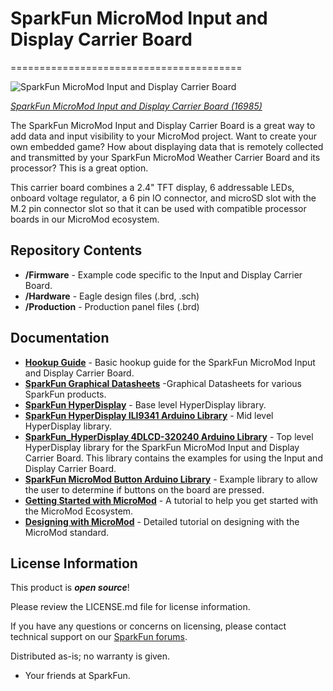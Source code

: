 # SparkFun MicroMod Input and Display Carrier Board
========================================

![SparkFun MicroMod Input and Display Carrier Board](https://cdn.sparkfun.com/assets/parts/1/5/9/2/2/16985-SparkFun_MicroMod_Input_and_Display_Carrier_Board-01a.jpg)

[*SparkFun MicroMod Input and Display Carrier Board (16985)*](https://www.sparkfun.com/products/16985)

The SparkFun MicroMod Input and Display Carrier Board is a great way to add data and input visibility to your MicroMod project. Want to create your own embedded game? How about displaying data that is remotely collected and transmitted by your SparkFun MicroMod Weather Carrier Board and its processor? This is a great option. 

This carrier board combines a 2.4" TFT display, 6 addressable LEDs, onboard voltage regulator, a 6 pin IO connector, and microSD slot with the M.2 pin connector slot so that it can be used with compatible processor boards in our MicroMod ecosystem. 

Repository Contents
-------------------
* **/Firmware** - Example code specific to the Input and Display Carrier Board.
* **/Hardware** - Eagle design files (.brd, .sch)
* **/Production** - Production panel files (.brd)

Documentation
--------------
* **[Hookup Guide](https://learn.sparkfun.com/tutorials/sparkfun-micromod-input-and-display-carrier-board-hookup-guide)** - Basic hookup guide for the SparkFun MicroMod Input and Display Carrier Board.
* **[SparkFun Graphical Datasheets](https://github.com/sparkfun/Graphical_Datasheets)** -Graphical Datasheets for various SparkFun products.
* **[SparkFun HyperDisplay](https://github.com/sparkfun/SparkFun_HyperDisplay/archive/master.zip)** - Base level HyperDisplay library.
* **[SparkFun HyperDisplay ILI9341 Arduino Library](https://github.com/sparkfun/HyperDisplay_ILI9341_ArduinoLibrary/archive/master.zip)** - Mid level HyperDisplay library.
* **[SparkFun_HyperDisplay 4DLCD-320240 Arduino Library](https://github.com/sparkfun/HyperDisplay_4DLCD-320240_ArduinoLibrary/archive/master.zip)** -  Top level HyperDisplay library for the SparkFun MicroMod Input and Display Carrier Board. This library contains the examples for using the Input and Display Carrier Board.
* **[SparkFun MicroMod Button Arduino Library](https://github.com/sparkfun/SparkFun_MicroMod_Button_Arduino_Library)** - Example library to allow the user to determine if buttons on the board are pressed.  
* **[Getting Started with MicroMod](https://learn.sparkfun.com/tutorials/getting-started-with-micromod)** - A tutorial to help you get started with the MicroMod Ecosystem. 
* **[Designing with MicroMod](https://learn.sparkfun.com/tutorials/designing-with-micromod)** - Detailed tutorial on designing with the MicroMod standard. 




License Information
-------------------

This product is _**open source**_! 

Please review the LICENSE.md file for license information. 

If you have any questions or concerns on licensing, please contact technical support on our [SparkFun forums](https://forum.sparkfun.com/viewforum.php?f=152).

Distributed as-is; no warranty is given.

- Your friends at SparkFun.

_<COLLABORATION CREDIT>_
